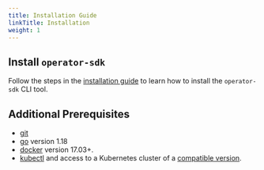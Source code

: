 ```yaml
---
title: Installation Guide
linkTitle: Installation
weight: 1
---
```


## Install `operator-sdk`

Follow the steps in the [installation guide][install-guide] to learn how to install the `operator-sdk` CLI tool.

## Additional Prerequisites

- [git][git_tool]
- [go][go_tool] version 1.18
- [docker][docker_tool] version 17.03+.
- [kubectl][kubectl_tool] and access to a Kubernetes cluster of a [compatible version][k8s-version-compat].


[install-guide]:/docs/installation/
[git_tool]:https://git-scm.com/downloads
[go_tool]:https://golang.org/dl/
[docker_tool]:https://docs.docker.com/install/
[kubectl_tool]:https://kubernetes.io/docs/tasks/tools/install-kubectl/
[k8s-version-compat]:/docs/overview#kubernetes-version-compatibility
